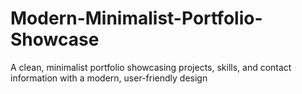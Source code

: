 # Modern-Minimalist-Portfolio-Showcase
A clean, minimalist portfolio showcasing projects, skills, and contact information with a modern, user-friendly design

